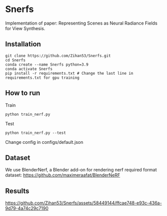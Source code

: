 # Snerfs
Implementation of paper: Representing Scenes as Neural Radiance Fields for View Synthesis.

## Installation

```
git clone https://github.com/Zihan53/Snerfs.git
cd Snerfs
conda create --name Snerfs python=3.9
conda activate Snerfs
pip install -r requirements.txt # Change the last line in requirements.txt for gpu training
```

## How to run
Train
```
python train_nerf.py
```

Test
```
python train_nerf.py --test
```

Change config in configs/default.json

## Dataset

We use BlenderNerf, a Blender add-on for rendering nerf required format dataset: https://github.com/maximeraafat/BlenderNeRF

## Results

https://github.com/Zihan53/Snerfs/assets/58449144/ffcae748-e93c-436a-9d79-4a74c29c7190


